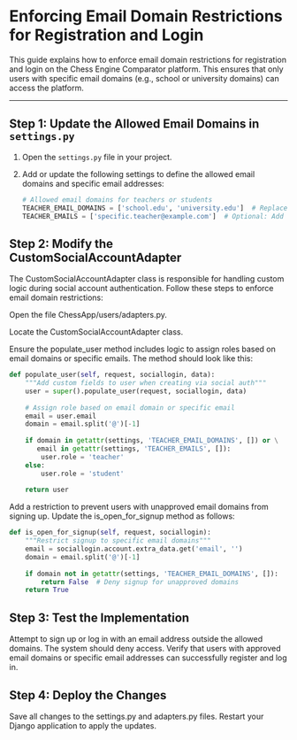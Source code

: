 # Enforcing Email Domain Restrictions for Registration and Login

This guide explains how to enforce email domain restrictions for registration and login on the Chess Engine Comparator platform. This ensures that only users with specific email domains (e.g., school or university domains) can access the platform.

---

## Step 1: Update the Allowed Email Domains in `settings.py`

1. Open the `settings.py` file in your project.
2. Add or update the following settings to define the allowed email domains and specific email addresses:

   ```python
   # Allowed email domains for teachers or students
   TEACHER_EMAIL_DOMAINS = ['school.edu', 'university.edu']  # Replace with your domains
   TEACHER_EMAILS = ['specific.teacher@example.com']  # Optional: Add specific email addresses

## Step 2: Modify the CustomSocialAccountAdapter
The CustomSocialAccountAdapter class is responsible for handling custom logic during social account authentication. Follow these steps to enforce email domain restrictions:

Open the file ChessApp/users/adapters.py.

Locate the CustomSocialAccountAdapter class.

Ensure the populate_user method includes logic to assign roles based on email domains or specific emails. The method should look like this:
```py
def populate_user(self, request, sociallogin, data):
    """Add custom fields to user when creating via social auth"""
    user = super().populate_user(request, sociallogin, data)
    
    # Assign role based on email domain or specific email
    email = user.email
    domain = email.split('@')[-1]
    
    if domain in getattr(settings, 'TEACHER_EMAIL_DOMAINS', []) or \
       email in getattr(settings, 'TEACHER_EMAILS', []):
        user.role = 'teacher'
    else:
        user.role = 'student'
        
    return user
```

Add a restriction to prevent users with unapproved email domains from signing up. Update the is_open_for_signup method as follows:
```py
def is_open_for_signup(self, request, sociallogin):
    """Restrict signup to specific email domains"""
    email = sociallogin.account.extra_data.get('email', '')
    domain = email.split('@')[-1]
    
    if domain not in getattr(settings, 'TEACHER_EMAIL_DOMAINS', []):
        return False  # Deny signup for unapproved domains
    return True
```

## Step 3: Test the Implementation
Attempt to sign up or log in with an email address outside the allowed domains. The system should deny access.
Verify that users with approved email domains or specific email addresses can successfully register and log in.
## Step 4: Deploy the Changes
Save all changes to the settings.py and adapters.py files.
Restart your Django application to apply the updates.